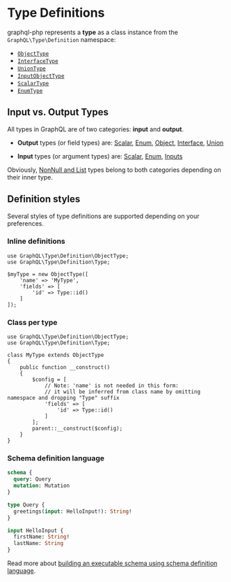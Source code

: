# Type Definitions

graphql-php represents a **type** as a class instance from the `GraphQL\Type\Definition` namespace:

- [`ObjectType`](object-types.md)
- [`InterfaceType`](interfaces.md)
- [`UnionType`](unions.md)
- [`InputObjectType`](inputs.md)
- [`ScalarType`](scalars.md)
- [`EnumType`](enums.md)

## Input vs. Output Types

All types in GraphQL are of two categories: **input** and **output**.

- **Output** types (or field types) are: [Scalar](scalars.md), [Enum](enums.md), [Object](object-types.md),
  [Interface](interfaces.md), [Union](unions.md)

- **Input** types (or argument types) are: [Scalar](scalars.md), [Enum](enums.md), [Inputs](inputs.md)

Obviously, [NonNull and List](lists-and-nonnulls.md) types belong to both categories depending on their
inner type.

## Definition styles

Several styles of type definitions are supported depending on your preferences.

### Inline definitions

```php-inline
use GraphQL\Type\Definition\ObjectType;
use GraphQL\Type\Definition\Type;

$myType = new ObjectType([
    'name' => 'MyType',
    'fields' => [
        'id' => Type::id()
    ]
]);
```

### Class per type

```php-inline
use GraphQL\Type\Definition\ObjectType;
use GraphQL\Type\Definition\Type;

class MyType extends ObjectType
{
    public function __construct()
    {
        $config = [
            // Note: 'name' is not needed in this form:
            // it will be inferred from class name by omitting namespace and dropping "Type" suffix
            'fields' => [
                'id' => Type::id()
            ]
        ];
        parent::__construct($config);
    }
}
```

### Schema definition language

```graphql
schema {
  query: Query
  mutation: Mutation
}

type Query {
  greetings(input: HelloInput!): String!
}

input HelloInput {
  firstName: String!
  lastName: String
}
```

Read more about [building an executable schema using schema definition language](../schema-definition-language.md).
